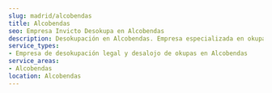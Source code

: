 ```yaml
---
slug: madrid/alcobendas
title: Alcobendas
seo: Empresa Invicto Desokupa en Alcobendas
description: Desokupación en Alcobendas. Empresa especializada en okupas. Mediación legal y desalojo express. Presupuesto gratuito.
service_types:
- Empresa de desokupación legal y desalojo de okupas en Alcobendas
service_areas:
- Alcobendas
location: Alcobendas
---
```

